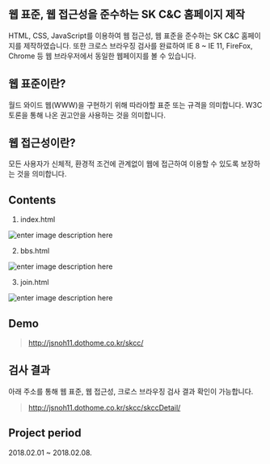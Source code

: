 ## 웹 표준, 웹 접근성을 준수하는 SK C&C 홈페이지 제작
HTML, CSS, JavaScript를 이용하여 웹 접근성, 웹 표준을 준수하는 SK C&amp;C 홈페이지를 제작하였습니다.  또한 크로스 브라우징 검사를 완료하여 IE 8 ~ IE 11, FireFox, Chrome 등 웹 브라우저에서 동일한 웹페이지를 볼 수 있습니다.


## 웹 표준이란?
월드 와이드 웹(WWW)을 구현하기 위해 따라야할 표준 또는 규격을 의미합니다. W3C 토론을 통해 나온 권고안을 사용하는 것을 의미합니다.


## 웹 접근성이란?
모든 사용자가 신체적, 환경적 조건에 관계없이 웹에 접근하여 이용할 수 있도록 보장하는 것을 의미합니다.


## Contents
1. index.html

![enter image description here](https://lh3.googleusercontent.com/nkkivM91mYgGNc3O-77pTHYRlMsbABVwkV985cTe4ocpsweLU2v39kIp4LSe6HEEh9daEK9Z05LD "index.html")


2. bbs.html

![enter image description here](https://lh3.googleusercontent.com/-gOqeo5k5rOCKAf1QLN7iCDF9_ijVP40bIYNAQRw2oqofOvg3kTkC5I9sgtL_5v8qzpl-73GZ1tE "bbs.html")


3. join.html

![enter image description here](https://lh3.googleusercontent.com/iDi7s1tjoNHElGjU1Q2Z8BqjGW7cI4DCqsZuR15r7LoO7Oe91ejMQSJdp6jt4O5P64IJn7fgXpRG "join.html")


## Demo
> http://jsnoh11.dothome.co.kr/skcc/


## 검사 결과
아래 주소를 통해 웹 표준, 웹 접근성, 크로스 브라우징 검사 결과 확인이 가능합니다.
>http://jsnoh11.dothome.co.kr/skcc/skccDetail/


## Project period
2018.02.01 ~ 2018.02.08.